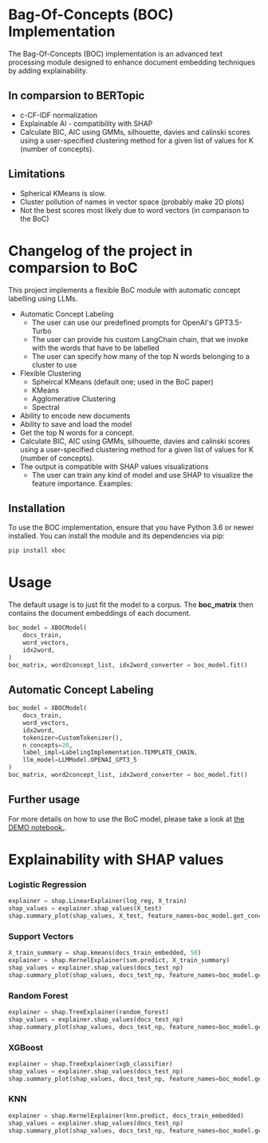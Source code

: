 
# Bag-Of-Concepts (BOC) Implementation

The Bag-Of-Concepts (BOC) implementation is an advanced text processing module designed to enhance document embedding techniques by adding explainability. 

## In comparsion to BERTopic
- c-CF-IDF normalization
- Explainable AI - compatibility with SHAP
- Calculate BIC, AIC using GMMs, silhouette, davies and calinski scores using a user-specified clustering method for a given list of values for K (number of concepts).

## Limitations
- Spherical KMeans is slow.
- Cluster pollution of names in vector space (probably make 2D plots)
- Not the best scores most likely due to word vectors (in comparison to the BoC)

# Changelog of the project in comparsion to BoC
This project implements a flexible BoC module with automatic concept labelling using LLMs.

- Automatic Concept Labeling
  - The user can use our predefined prompts for OpenAI's GPT3.5-Turbo
  - The user can provide his custom LangChain chain, that we invoke with the words that have to be labelled
  - The user can specify how many of the top N words belonging to a cluster to use
- Flexible Clustering
  - Spheircal KMeans (default one; used in the BoC paper)
  - KMeans
  - Agglomerative Clustering
  - Spectral
- Ability to encode new documents
- Ability to save and load the model
- Get the top N words for a concept.
- Calculate BIC, AIC using GMMs, silhouette, davies and calinski scores using a user-specified clustering method for a given list of values for K (number of concepts).
- The output is compatible with SHAP values visualizations
  - The user can train any kind of model and use SHAP to visualize the feature importance. Examples:

## Installation

To use the BOC implementation, ensure that you have Python 3.6 or newer installed. You can install the module and its dependencies via pip:

```bash
pip install xboc
```

# Usage
The default usage is to just fit the model to a corpus. The **boc_matrix** then contains the document embeddings of each document.

```python
boc_model = XBOCModel(
    docs_train,
    word_vectors,
    idx2word,
)
boc_matrix, word2concept_list, idx2word_converter = boc_model.fit()
```

## Automatic Concept Labeling

```python
boc_model = XBOCModel(
    docs_train,
    word_vectors,
    idx2word, 
    tokenizer=CustomTokenizer(),
    n_concepts=20,
    label_impl=LabelingImplementation.TEMPLATE_CHAIN,
    llm_model=LLMModel.OPENAI_GPT3_5
)
boc_matrix, word2concept_list, idx2word_converter = boc_model.fit()
```

## Further usage

For more details on how to use the BoC model, please take a look at [the DEMO notebook.](notebooks/DEMO-Notebook.ipynb).

# Explainability with SHAP values

### Logistic Regression
```python
explainer = shap.LinearExplainer(log_reg, X_train)
shap_values = explainer.shap_values(X_test)
shap.summary_plot(shap_values, X_test, feature_names=boc_model.get_concept_label())
```
### Support Vectors
```python
X_train_summary = shap.kmeans(docs_train_embedded, 50)
explainer = shap.KernelExplainer(svm.predict, X_train_summary)
shap_values = explainer.shap_values(docs_test_np)
shap.summary_plot(shap_values, docs_test_np, feature_names=boc_model.get_concept_label())
```

### Random Forest
```python
explainer = shap.TreeExplainer(random_forest)
shap_values = explainer.shap_values(docs_test_np)
shap.summary_plot(shap_values, docs_test_np, feature_names=boc_model.get_concept_label())
```

### XGBoost
```python
explainer = shap.TreeExplainer(xgb_classifier)
shap_values = explainer.shap_values(docs_test_np)
shap.summary_plot(shap_values, docs_test_np, feature_names=boc_model.get_concept_label())
```

### KNN
```python
explainer = shap.KernelExplainer(knn.predict, docs_train_embedded) 
shap_values = explainer.shap_values(docs_test_np)
shap.summary_plot(shap_values, docs_test_np, feature_names=boc_model.get_concept_label())
```
